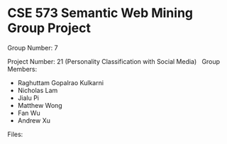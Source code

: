 # CSE 573 Semantic Web Mining Group Project
Group Number: 7

Project Number: 21 (Personality Classification with Social Media)
&nbsp;
Group Members:
- Raghuttam Gopalrao Kulkarni
-	Nicholas Lam
-	Jialu Pi
-	Matthew Wong
-	Fan Wu
-	Andrew Xu


Files:
